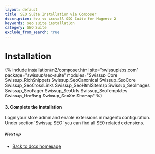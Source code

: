 ```yaml
---
layout: default
title: SEO Suite Installation via Composer
description: How to install SEO Suite for Magento 2
keywords: seo suite installation
category: SEO Suite
exclude_from_search: true
---
```


# Installation

{% include installation/m2/composer.html site="swissuplabs.com" package="swissup/seo-suite" modules="Swissup_Core Swissup_RichSnippets Swissup_SeoCanonical Swissup_SeoCore Swissup_SeoCrossLinks Swissup_SeoHtmlSitemap Swissup_SeoImages Swissup_SeoPager Swissup_SeoUrls Swissup_SeoTemplates Swissup_Hreflang Swissup_SeoXmlSitemap" %}

#### 3. Complete the installation

Login your store admin and enable extensions in magento configuration. Under
section 'Swissup SEO' you can find all SEO related extensions.

##### Next up

 -  [Back to docs homepage](/m2/extensions/seo-suite)
